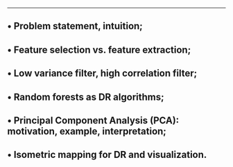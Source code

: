 ----------------------------------------------------------------------------
• Problem statement, intuition;
-------------------------------------------------------------------------
• Feature selection vs. feature extraction;
-------------------------------------------------------------------------
• Low variance filter, high correlation filter;
--------------------------------------------------------------------------
• Random forests as DR algorithms;
-------------------------------------------------------------------------------
• Principal Component Analysis (PCA): motivation, example, interpretation;
-------------------------------------------------------------------------------
• Isometric mapping for DR and visualization.
--------------------------------------------------------
